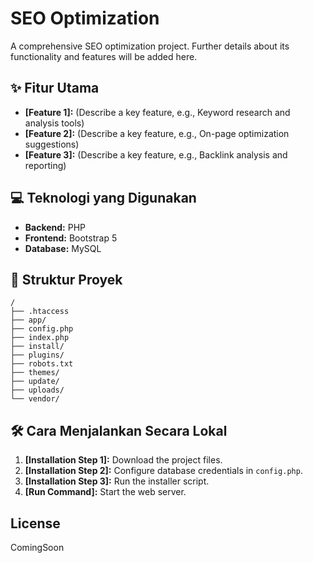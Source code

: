 # SEO Optimization

<!-- Add shields.io badges here if tech stack is later identified -->

A comprehensive SEO optimization project.  Further details about its functionality and features will be added here.

## ✨ Fitur Utama
- **[Feature 1]:**  (Describe a key feature, e.g.,  Keyword research and analysis tools)
- **[Feature 2]:** (Describe a key feature, e.g., On-page optimization suggestions)
- **[Feature 3]:** (Describe a key feature, e.g., Backlink analysis and reporting)


## 💻 Teknologi yang Digunakan
- **Backend:** PHP
- **Frontend:** Bootstrap 5
- **Database:** MySQL


## 📂 Struktur Proyek
```
/
├── .htaccess
├── app/
├── config.php
├── index.php
├── install/
├── plugins/
├── robots.txt
├── themes/
├── update/
├── uploads/
└── vendor/
```

## 🛠️ Cara Menjalankan Secara Lokal

1. **[Installation Step 1]:** Download the project files.
2. **[Installation Step 2]:** Configure database credentials in `config.php`.
3. **[Installation Step 3]:** Run the installer script.
4. **[Run Command]:** Start the web server.

## License

ComingSoon
